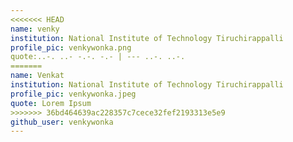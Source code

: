 ```yaml
---
<<<<<<< HEAD
name: venky
institution: National Institute of Technology Tiruchirappalli
profile_pic: venkywonka.png
quote:..-. ..- -.-. -.- | --- ..-. ..-.
=======
name: Venkat 
institution: National Institute of Technology Tiruchirappalli
profile_pic: venkywonka.jpeg
quote: Lorem Ipsum
>>>>>>> 36bd464639ac228357c7cece32fef2193313e5e9
github_user: venkywonka
---
```

